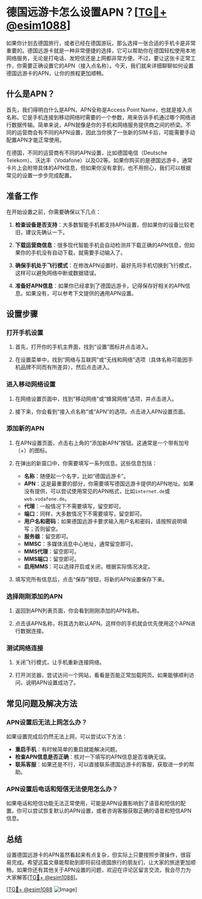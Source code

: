 # 德国远游卡怎么设置APN？[[TG💪+ @esim1088](https://t.me/s/esim1088)]

如果你计划去德国旅行，或者已经在德国游玩，那么选择一张合适的手机卡是非常重要的。德国远游卡就是一种非常便捷的选择，它可以帮助你在德国轻松使用本地网络服务，无论是打电话、发短信还是上网都非常方便。不过，要让这张卡正常工作，你需要正确设置它的APN（接入点名称）。今天，我们就来详细聊聊如何设置德国远游卡的APN，让你的旅程更加顺畅。

## 什么是APN？

首先，我们得明白什么是APN。APN全称是Access Point Name，也就是接入点名称。它是手机连接到移动网络时需要的一个参数，用来告诉手机通过哪个网络进行数据传输。简单来说，APN就像是你的手机和网络服务提供商之间的桥梁。不同的运营商会有不同的APN设置，因此当你换了一张新的SIM卡后，可能需要手动配置APN才能正常使用。

在德国，不同的运营商有不同的APN设置，比如德国电信（Deutsche Telekom）、沃达丰（Vodafone）以及O2等。如果你购买的是德国远游卡，通常卡片上会附带具体的APN信息，但如果你没有拿到，也不用担心，我们可以根据常见的设置一步步完成配置。

## 准备工作

在开始设置之前，你需要确保以下几点：

1. **检查设备是否支持**：大多数智能手机都支持APN设置，但如果你的设备比较老旧，建议先确认一下。
   
2. **下载运营商信息**：很多现代智能手机会自动检测并下载正确的APN信息，但如果你的手机没有自动下载，就需要手动输入了。

3. **确保手机处于飞行模式**：在修改APN设置时，最好先将手机切换到飞行模式，这样可以避免网络中断或数据错误。

4. **准备好APN信息**：如果你已经拿到了德国远游卡，记得保存好相关的APN信息。如果没有，可以参考下文提供的通用APN设置。

## 设置步骤

### 打开手机设置

1. 首先，打开你的手机主界面，找到“设置”图标并点击进入。

2. 在设置菜单中，找到“网络与互联网”或“无线和网络”选项（具体名称可能因手机品牌不同而有所差异），然后点击进入。

### 进入移动网络设置

1. 在网络设置页面中，找到“移动网络”或“蜂窝网络”选项，并点击进入。

2. 接下来，你会看到“接入点名称”或“APN”的选项。点击进入APN设置页面。

### 添加新的APN

1. 在APN设置页面，点击右上角的“添加新APN”按钮。这通常是一个带有加号（+）的图标。

2. 在弹出的新窗口中，你需要填写一系列信息。这些信息包括：
   - **名称**：随便起一个名字，比如“德国远游卡”。
   - **APN**：这是最重要的部分，你需要填写德国远游卡提供的APN地址。如果没有提供，可以尝试使用常见的APN格式，比如`internet.de`或`web.vodafone.de`。
   - **代理**：一般情况下不需要填写，留空即可。
   - **端口**：同样，大多数情况下不需要填写，留空即可。
   - **用户名和密码**：如果德国远游卡要求输入用户名和密码，请按照说明填写；否则留空。
   - **服务器**：留空即可。
   - **MMSC**：多媒体消息中心地址，通常留空即可。
   - **MMS代理**：留空即可。
   - **MMS端口**：留空即可。
   - **启用MMS**：可以选择开启或关闭，根据实际情况决定。

3. 填写完所有信息后，点击“保存”按钮，将新的APN设置保存下来。

### 选择刚刚添加的APN

1. 返回到APN列表页面，你会看到刚刚添加的APN名称。

2. 点击该APN名称，将其选为默认APN。这样你的手机就会优先使用这个APN进行数据连接。

### 测试网络连接

1. 关闭飞行模式，让手机重新连接网络。

2. 打开浏览器，尝试访问一个网站，看看是否能正常加载网页。如果能够顺利访问，说明APN设置成功了。

## 常见问题及解决方法

### APN设置后无法上网怎么办？

如果设置完成后仍然无法上网，可以尝试以下方法：

- **重启手机**：有时候简单的重启就能解决问题。
- **检查APN信息是否正确**：核对一下填写的APN信息是否准确无误。
- **联系客服**：如果还是不行，可以直接联系德国远游卡的客服，获取进一步的帮助。

### APN设置后电话和短信无法使用怎么办？

如果电话和短信功能无法正常使用，可能是APN设置影响到了语音和短信的配置。你可以尝试恢复默认的APN设置，或者咨询客服获取正确的语音和短信APN信息。

## 总结

设置德国远游卡的APN虽然看起来有点复杂，但实际上只要按照步骤操作，很容易完成。希望这篇文章能帮助到即将前往德国旅行的朋友们，让大家的旅途更加顺畅。如果你还有其他关于APN设置的问题，欢迎在评论区留言交流，我会尽力为大家解答[[TG💪+ @esim1088](https://t.me/s/esim1088)]。

[[TG💪+ @esim1088](https://t.me/s/esim1088) ![Image](https://i.postimg.cc/4NQfJmqS/Snipaste-2025-05-13-00-14-12.png)]